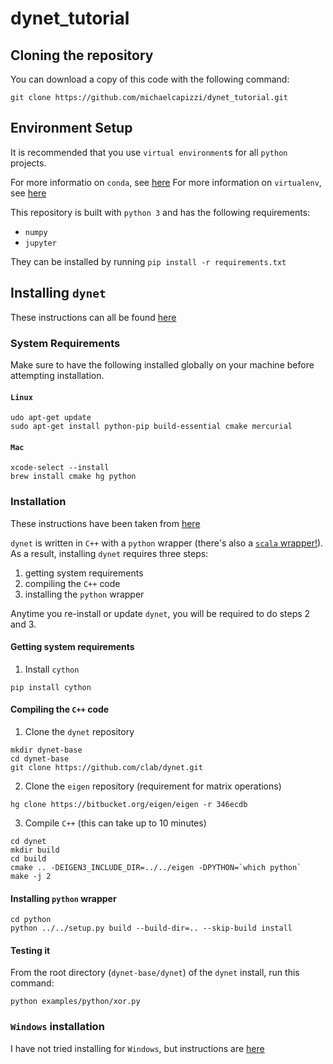 # dynet_tutorial

## Cloning the repository

You can download a copy of this code with the following command:

```
git clone https://github.com/michaelcapizzi/dynet_tutorial.git
```

## Environment Setup

It is recommended that you use `virtual environment`s for all `python` projects.

For more informatio on `conda`, see [here](https://conda.io/docs/intro.html)
For more information on `virtualenv`, see [here](http://docs.python-guide.org/en/latest/dev/virtualenvs/)

This repository is built with `python 3` and has the following requirements:

 - `numpy`
 - `jupyter`
 
They can be installed by running `pip install -r requirements.txt`

## Installing `dynet`

These instructions can all be found [here](http://dynet.readthedocs.io/en/latest/python.html#)

### System Requirements

Make sure to have the following installed globally on your machine before attempting installation.

#### `Linux`

```
udo apt-get update
sudo apt-get install python-pip build-essential cmake mercurial
```

#### `Mac`

```
xcode-select --install
brew install cmake hg python 
```

### Installation

These instructions have been taken from [here](http://dynet.readthedocs.io/en/latest/python.html#manual-installation)

`dynet` is written in `C++` with a `python` wrapper (there's also a [`scala` wrapper!](https://github.com/clab/dynet/tree/master/contrib/swig)).  
As a result, installing `dynet` requires three steps:

 1. getting system requirements
 2. compiling the `C++` code
 3. installing the `python` wrapper
 
Anytime you re-install or update `dynet`, you will be required to do steps 2 and 3.

#### Getting system requirements

1. Install `cython`

```
pip install cython
```

#### Compiling the `C++` code

1. Clone the `dynet` repository

```
mkdir dynet-base
cd dynet-base
git clone https://github.com/clab/dynet.git
```

2. Clone the `eigen` repository (requirement for matrix operations)

```
hg clone https://bitbucket.org/eigen/eigen -r 346ecdb
```

3. Compile `C++` (this can take up to 10 minutes)

```
cd dynet
mkdir build
cd build
cmake .. -DEIGEN3_INCLUDE_DIR=../../eigen -DPYTHON=`which python`
make -j 2
```

#### Installing `python` wrapper

```
cd python
python ../../setup.py build --build-dir=.. --skip-build install
```

#### Testing it

From the root directory (`dynet-base/dynet`) of the `dynet` install, run this command:
```
python examples/python/xor.py
```

### `Windows` installation

I have not tried installing for `Windows`, but instructions are [here](http://dynet.readthedocs.io/en/latest/python.html#windows-support)